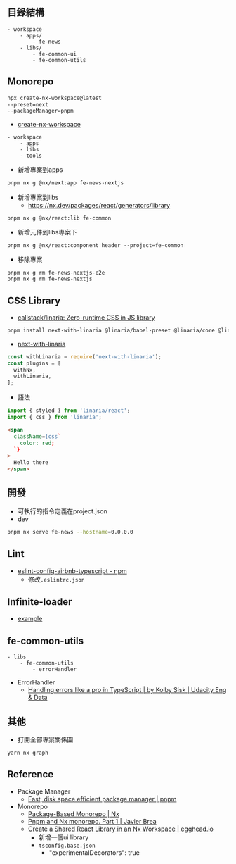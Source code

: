 ## 目錄結構
```
- workspace
	- apps/
		- fe-news
	- libs/
		- fe-common-ui
		- fe-common-utils
```
## Monorepo
```sh
npx create-nx-workspace@latest
--preset=next
--packageManager=pnpm
```
* [create-nx-workspace](https://nx.dev/packages/nx/documents/create-nx-workspace)
```
- workspace
	- apps
	- libs
	- tools
```
* 新增專案到apps
```sh
pnpm nx g @nx/next:app fe-news-nextjs
```
* 新增專案到libs
	* https://nx.dev/packages/react/generators/library
```
pnpm nx g @nx/react:lib fe-common
```
* 新增元件到libs專案下
```
pnpm nx g @nx/react:component header --project=fe-common
```
* 移除專案
```
pnpm nx g rm fe-news-nextjs-e2e
pnpm nx g rm fe-news-nextjs
```

## CSS Library
* [callstack/linaria: Zero-runtime CSS in JS library](https://github.com/callstack/linaria)
```sh
pnpm install next-with-linaria @linaria/babel-preset @linaria/core @linaria/react
```
* [next-with-linaria](https://github.com/dlehmhus/next-with-linaria)
```ts
const withLinaria = require('next-with-linaria');
const plugins = [
  withNx,
  withLinaria,
];
```
* 語法
```ts
import { styled } from 'linaria/react';
import { css } from 'linaria';
```
```html
<span
  className={css`
	color: red;
  `}
>
  Hello there
</span>
```

## 開發
* 可執行的指令定義在project.json
* dev
```sh
pnpm nx serve fe-news --hostname=0.0.0.0
```

## Lint
* [eslint-config-airbnb-typescript - npm](https://www.npmjs.com/package/eslint-config-airbnb-typescript)
	* 修改`.eslintrc.json`

## Infinite-loader
* [example](https://codesandbox.io/s/react-virtualized-infiniteloader-p7w36?file=/src/App.js)

## fe-common-utils
```
- libs
	- fe-common-utils
		- errorHandler
```

* ErrorHandler
	* [Handling errors like a pro in TypeScript | by Kolby Sisk | Udacity Eng & Data](https://engineering.udacity.com/handling-errors-like-a-pro-in-typescript-d7a314ad4991)

## 其他

* 打開全部專案關係圖
```
yarn nx graph
```

## Reference
* Package Manager 
	* [Fast, disk space efficient package manager | pnpm](https://pnpm.io/)
* Monorepo
	* [Package-Based Monorepo | Nx](https://nx.dev/tutorials/package-based-repo-tutorial)
	* [Pnpm and Nx monorepo. Part 1 | Javier Brea](https://www.javierbrea.com/blog/pnpm-nx-monorepo-01/)
	* [Create a Shared React Library in an Nx Workspace | egghead.io](https://egghead.io/lessons/react-create-a-shared-react-library-in-an-nx-workspace)
		* 新增一個ui library
		* `tsconfig.base.json`
			* "experimentalDecorators": true
